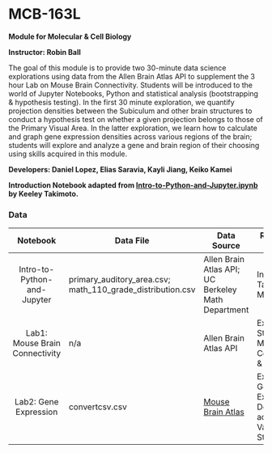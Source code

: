 # MCB-163L

**Module for Molecular & Cell Biology**

**Instructor: Robin Ball**

The goal of this module is to provide two 30-minute data science explorations using data from the Allen Brain Atlas API to supplement the 3 hour Lab on Mouse Brain Connectivity. Students will be introduced to the world of Jupyter Notebooks, Python and statistical analysis (bootstrapping & hypothesis testing). In the first 30 minute exploration, we quantify projection densities between the Subiculum and other brain structures to conduct a hypothesis test on whether a given projection belongs to those of the Primary Visual Area. In the latter exploration, we learn how to calculate and graph gene expression densities across various regions of the brain; students will explore and analyze a gene and brain region of their choosing using skills acquired in this module.

**Developers: Daniel Lopez, Elias Saravia, Kayli Jiang, Keiko Kamei**

**Introduction Notebook adapted from [Intro-to-Python-and-Jupyter.ipynb](https://github.com/ds-modules/core-resources/blob/master/templates/Intro-to-Python-and-Jupyter.ipynb) by Keeley Takimoto.**

### Data

| Notebook                     | Data File                           | Data Source                  | Reason for use       |
| :--------------------------: | ----------------------------------- | ---------------------------- | -------------------- |
| Intro-to-Python-and-Jupyter   | primary_auditory_area.csv; math_110_grade_distribution.csv  | Allen Brain Atlas API; UC Berkeley Math Department | Introducing Table Manipulation        |
| Lab1: Mouse Brain Connectivity   | n/a  | Allen Brain Atlas API | Explore Structural Mouse Brain Connectivity & Projection       |
|  Lab2: Gene Expression  | convertcsv.csv  | [Mouse Brain Atlas]('http://mouse.brain-map.org/') | Explore Gene Expression Density across Various Structures        |
